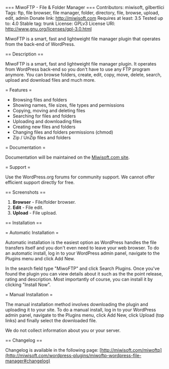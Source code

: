 === MiwoFTP - File & Folder Manager ===
Contributors: miwisoft, gilbertlici
Tags: ftp, file browser, file manager, folder, directory, file, browse, upload, edit, admin
Donate link: http://miwisoft.com
Requires at least: 3.5
Tested up to: 4.0
Stable tag: trunk
License: GPLv3
License URI: http://www.gnu.org/licenses/gpl-3.0.html

MiwoFTP is a smart, fast and lightweight file manager plugin that operates from the back-end of WordPress.

== Description ==

MiwoFTP is a smart, fast and lightweight file manager plugin. It operates from WordPress back-end so you don't have to use any FTP program anymore. You can browse folders, create, edit, copy, move, delete, search, upload and download files and much more.

= Features =

* Browsing files and folders
* Showing names, file sizes, file types and permissions
* Copying, moving and deleting files
* Searching for files and folders
* Uploading and downloading files
* Creating new files and folders
* Changing files and folders permissions (chmod)
* Zip / UnZip files and folders

= Documentation =

Documentation will be maintained on the [Miwisoft.com site](http://miwisoft.com/support).

= Support =

Use the WordPress.org forums for community support. We cannot offer efficient support directly for free.

== Screenshots ==

1. **Browser** - File/folder browser.
2. **Edit** - File edit.
3. **Upload** - File upload.

== Installation ==

= Automatic Installation =

Automatic installation is the easiest option as WordPress handles the file transfers itself and you don't even need to leave your web browser. To do an automatic install, log in to your WordPress admin panel, navigate to the Plugins menu and click Add New.

In the search field type "MiwoFTP" and click Search Plugins. Once you've found the plugin you can view details about it such as the the point release, rating and description. Most importantly of course, you can install it by clicking "Install Now".

= Manual Installation =

The manual installation method involves downloading the plugin and uploading it to your site. To do a manual install, log in to your WordPress admin panel, navigate to the Plugins menu, click Add New, click Upload (top links) and finally select the downloaded file.

We do not collect information about you or your server.

== Changelog ==

Changelog is available in the following page: [http://miwisoft.com/miwoftp](http://miwisoft.com/wordpress-plugins/miwoftp-wordpress-file-manager#changelog)